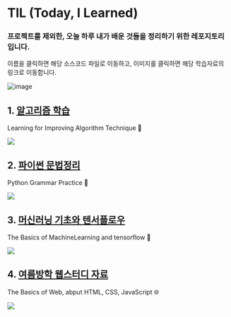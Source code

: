 # TIL (Today, I Learned)


### 프로젝트를 제외한, 오늘 하루 내가 배운 것들을 정리하기 위한 레포지토리 입니다.

이름을 클릭하면 해당 소스코드 파일로 이동하고, 이미지를 클릭하면 해당 학습자료의 링크로 이동합니다.

![image](https://user-images.githubusercontent.com/38183241/43684044-8d47a9a8-98d3-11e8-95e4-dd5dba46a959.png)

## 1. [알고리즘 학습](https://github.com/gusdnd852/TIL/tree/master/Algorithm) 
Learning for Improving Algorithm Technique 💪

<a href="https://www.acmicpc.net">
<img src="https://user-images.githubusercontent.com/38183241/43683763-736ff3a6-98cd-11e8-8114-20636ac0f3a2.jpg"/></a>



## 2. [파이썬 문법정리](https://github.com/gusdnd852/TIL/tree/master/PythonPractice) 
Python Grammar Practice 🌌

<a href="https://www.youtube.com/watch?v=c2mpe9Xcp0I&list=PLGPF8gvWLYyrkF85itdBHaOLSVbtdzBww">
<img src="https://user-images.githubusercontent.com/38183241/43684134-6f2f5888-98d5-11e8-94d6-088a58a71595.png"/></a>



## 3. [머신러닝 기초와 텐서플로우](https://github.com/gusdnd852/TIL/tree/master/MachineLearning)
The Basics of MachineLearning and tensorflow 🤖 

<a href="https://www.youtube.com/watch?v=BS6O0zOGX4E&list=PLlMkM4tgfjnLSOjrEJN31gZATbcj_MpUm">
<img src="https://user-images.githubusercontent.com/38183241/43684145-83696050-98d5-11e8-8473-9b282f5a6b2c.png"/></a>


## 4. [여름방학 웹스터디 자료](https://github.com/gusdnd852/TIL/tree/master/WebStudy) 
The Basics of Web, abput HTML, CSS, JavaScript 🌐

<a href="https://user-images.githubusercontent.com/38183241/43683747-11002b0a-98cd-11e8-9f94-7ff719969164.jpg">
<img src="https://user-images.githubusercontent.com/38183241/43684147-934d95ea-98d5-11e8-8c98-4b9b979e3ea0.png"/></a>

